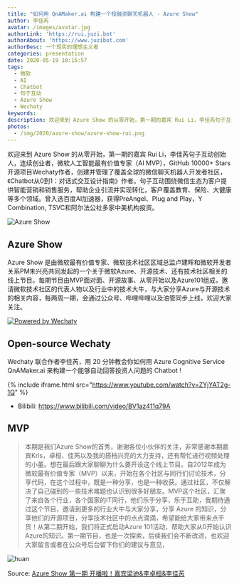 ```yaml
---
title: "如何用 QnAMaker.ai 构建一个投融资聊天机器人 - Azure Show"
author: 李佳芮
avatar: /images/avatar.jpg
authorLink: 'https://rui.juzi.bot'
authorAbout: 'https://www.juzibot.com'
authorDesc: 一个现实的理想主义者
categories: presentation
date: 2020-05-19 10:15:57
tags: 
  - 微软
  - AI
  - Chatbot
  - 句子互动
  - Azure Show
  - Wechaty
keywords:
description: 欢迎来到 Azure Show 的从零开始，第一期的嘉宾 Rui Li，李佳芮句子互动创始人，连续创业者，微软人工智能最有价值专家（AI MVP），GitHub 10000+ Stars开源项目Wechaty作者，创建并管理了覆盖全球的微信聊天机器人开发者社区，《Chatbot从0到1：对话式交互设计指南》作者。句子互动围绕微信生态为客户提供智能营销和销售服务，帮助企业引流并实现转化，客户覆盖教育、保险、大健康等多个领域。曾入选百度AI加速器，获得PreAngel、Plug and Play，Y Combination, TSVC和阿尔法公社多家中美机构投资。
photos:
  - /img/2020/azure-show/azure-show-rui.png
---
```


欢迎来到 Azure Show 的从零开始，第一期的嘉宾 Rui Li，李佳芮句子互动创始人，连续创业者，微软人工智能最有价值专家（AI MVP），GitHub 10000+ Stars开源项目Wechaty作者，创建并管理了覆盖全球的微信聊天机器人开发者社区，《Chatbot从0到1：对话式交互设计指南》作者。句子互动围绕微信生态为客户提供智能营销和销售服务，帮助企业引流并实现转化，客户覆盖教育、保险、大健康等多个领域。曾入选百度AI加速器，获得PreAngel、Plug and Play，Y Combination, TSVC和阿尔法公社多家中美机构投资。

![Azure Show](/img/2020/azure-show/azure-show.png)

## Azure Show

Azure Show 是由微软最有价值专家、微软技术社区区域总监卢建晖和微软开发者关系PM朱兴亮共同发起的一个关于微软Azure、开源技术、还有技术社区相关的线上节目。每期节目由MVP面对面、开源故事、从零开始以及Azure101组成，邀请微软技术社区的代表人物以及行业中的技术大牛，与大家分享Azure与开源技术的相关内容，每两周一期，会通过公众号、哔哩哔哩以及油管同步上线，欢迎大家关注。

[![Powered by Wechaty](https://img.shields.io/badge/Powered%20By-Wechaty-brightgreen.svg)](https://github.com/Wechaty/wechaty)

## Open-source Wechaty

Wechaty 联合作者李佳芮，用 20 分钟教会你如何用 Azure Cognitive Service QnAMaker.ai 来构建一个能够自动回答投资人问题的 Chatbot !

{% include iframe.html src="https://www.youtube.com/watch?v=ZYjYAT2g-1Q" %}

- Bilibili: <https://www.bilibili.com/video/BV1az411q79A>

## MVP

> 本期是我们Azure Show的首秀，谢谢各位小伙伴的关注，非常感谢本期嘉宾Kris，卓桓、佳芮以及我的搭档兴亮的大力支持，还有帮忙进行视频处理的小董。想在最后跟大家聊聊为什么要开设这个线上节目。自2012年成为微软最有价值专家（MVP）以来，开始在各个社区与同行们讨论技术，分享代码，在这个过程中，既是一种分享，也是一种收获。通过社区，不仅解决了自己碰到的一些技术难题也认识到很多好朋友。MVP这个社区，汇聚了来自各个行业，各个国家的IT同行，他们乐于分享，乐于互助，我期待通过这个节目，邀请到更多的行业大牛与大家分享，分享 Azure 的知识，分享他们的开源项目，分享技术社区中的点点滴滴，希望能给大家带来点干货！从第二期开始，我们将正式启动Azure 101活动，帮助大家从0开始认识Azure的知识。第一期节目，也是一次探索，后续我们会不断改进，也欢迎大家留言或者在公众号后台留下你们的建议与意见，

![huan](/img/2020/azure-show/azure-show-mvp.png)

Source: [Azure Show 第一期 开播啦！嘉宾梁迪&李卓桓&李佳芮](https://mp.weixin.qq.com/s/szB4YSEAJZxDLSNZr-_3Sw)
